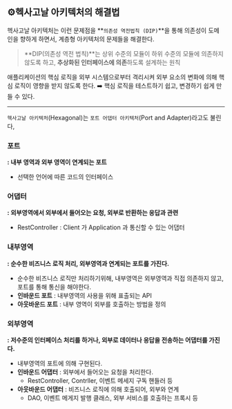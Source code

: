 ## ⚙️헥사고날 아키텍처의 해결법

헥사고날 아키텍처는 이런 문제점을 **`의존성 역전법칙 (DIP)`**을 통해 의존성이 도메인을 향하게 하면서, 계층형 아키텍처의 문제들을 해결한다.

> **DIP(의존성 역전 법칙)**는 상위 수준의 모듈이 하위 수준의 모듈에 의존하지 않도록 하고, **추상화된 인터페이스에 의존**하도록 설계하는 원칙
>

애플리케이션의 핵심 로직을 외부 시스템으로부터 격리시켜 외부 요소의 변화에 의해 핵심 로직이 영향을 받지 않도록 한다. ➡️ 핵심 로직을 테스트하기 쉽고, 변경하기 쉽게 만들 수 있다.

---

`헥사고날 아키텍처`(Hexagonal)는 `포트 어댑터 아키텍처`(Port and Adapter)라고도 불린다,

### **포트**

**: 내부 영역과 외부 영역이 연계되는 포트**

- 선택한 언어에 따른 코드의 인터페이스

### **어댑터**

**: 외부영역에서 외부에서 들어오는 요청, 외부로 반환하는 응답과 관련**

- RestController : Client 가 Application 과 통신할 수 있는 어댑터

### **내부영역**

**: 순수한 비즈니스 로직 처리, 외부영역과 연계되는 포트를 가진다.**

- 순수한 비즈니스 로직만 처리하기위해, 내부영역은 외부영역과 직접 의존하지 않고, 포트를 통해 통신을 해야한다.
- **인바운드 포트** : 내부영역의 사용을 위해 표출되는 API
- **아웃바운드 포트** : 내부 영역이 외부를 호출하는 방법을 정의

### **외부영역**

**: 저수준의 인터페이스 처리를 하거나, 외부로 데이터나 응답을 전송하는 어댑터를 가진다.**

- 내부영역의 포트에 의해 구현된다.
- **인바운드 어댑터** : 외부에서 들어오는 요청을 처리한다.
    - RestController, Contrller, 이벤트 메세지 구독 핸들러 등
- **아웃바운드 어댑터** : 비즈니스 로직에 의해 호출되어, 외부와 연계
    - DAO, 이벤트 메게지 발행 클래스, 외부 서비스를 호출하는 프록시 등